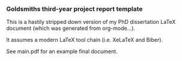 ### Goldsmiths third-year project report template ###

This is a hastily stripped down version of my PhD dissertation LaTeX
document (which was generated from org-mode…).

It assumes a modern LaTeX tool chain (i.e. XeLaTeX and Biber).

See main.pdf for an example final document.

